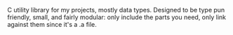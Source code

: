 C utility library for my projects, mostly data types. Designed to be type pun friendly, small, and fairly modular: only include the parts you need, only link against them since it's a .a file.
